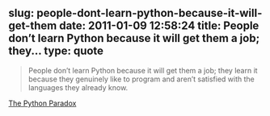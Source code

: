 slug: people-dont-learn-python-because-it-will-get-them
date: 2011-01-09 12:58:24
title: People don’t learn Python because it will get them a job; they...
type: quote
---

> People don’t learn Python because it will get them a job; they learn it because they genuinely like to program and aren’t satisfied with the languages they already know.

[The Python Paradox](http://www.paulgraham.com/pypar.html)
